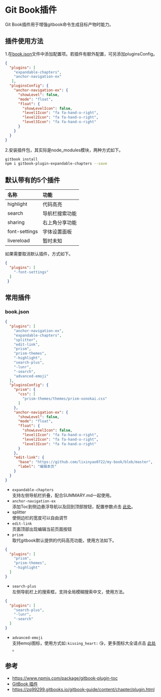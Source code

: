 # Git Book插件

Git Book插件用于增强gitbook命令生成目标产物时能力。

## 插件使用方法

1.在[book.json](book.json.md)文件中添加配置项。若插件有额外配置，可另添加pluginsConfig。

```json
{
  "plugins": [
    "expandable-chapters",
    "anchor-navigation-ex"
   ],
  "pluginsConfig": {
    "anchor-navigation-ex": {
      "showLevel": false,
      "mode": "float",
      "float": {
        "showLevelIcon": false,
        "level1Icon": "fa fa-hand-o-right",
        "level2Icon": "fa fa-hand-o-right",
        "level3Icon": "fa fa-hand-o-right"
      }
    }
  }
}
```

2.安装插件包，其实际是node_modules模块，两种方式如下。

```bash
gitbook install
npm i gitbook-plugin-expandable-chapters --save
```


## 默认带有的5个插件

| 名称          | 功能         |
|:--------------|:-------------|
| highlight     | 代码高亮      |
| search        | 导航栏搜索功能 |
| sharing       | 右上角分享功能 |
| font-settings | 字体设置面板  |
| livereload    | 暂时未知      |

如果需要取消默认插件，方式如下。

```json
{
  "plugins": [
    "-font-settings"
  ]
 }
```

## 常用插件

### book.json

```json
{
  "plugins": [
    "anchor-navigation-ex",
    "expandable-chapters",
    "splitter",
    "edit-link",
    "prism",
    "prism-themes",
    "-highlight",
    "search-plus",
    "-lunr",
    "-search",
    "advanced-emoji"
  ],
  "pluginsConfig": {
    "prism": {
      "css": [
        "prism-themes/themes/prism-xonokai.css"
      ]
    },
    "anchor-navigation-ex": {
      "showLevel": false,
      "mode": "float",
      "float": {
        "showLevelIcon": false,
        "level1Icon": "fa fa-hand-o-right",
        "level2Icon": "fa fa-hand-o-right",
        "level3Icon": "fa fa-hand-o-right"
      }
    },
    "edit-link": {
      "base": "https://github.com/lixinyao0722/my-book/blob/master",
      "label": "编辑本页"
    }
  }
}
```

- `expandable-chapters`  
  支持左侧导航栏折叠，配合SUMMARY.md一起使用。
- `anchor-navigation-ex`  
  添加Toc到侧边悬浮导航以及回到顶部按钮，配置参数点击
  [此处](https://github.com/zq99299/gitbook-plugin-anchor-navigation-ex/blob/master/doc/config.md)。
- splitter  
  使侧边栏的宽度可以自由调节
- `edit-link`  
  页面顶部出现编辑当前页面按钮
- `prism`  
  取代gitbook默认提供的代码高亮功能，使用方法如下。

```json
{
  "plugins": [
    "prism",
    "prism-themes",
    "-highlight"
  ]
}
```

- `search-plus`  
  左侧导航栏上的搜索框，支持全局模糊搜索中文，使用方法。

```json
{
  "plugins": [
    "search-plus",
    "-lunr",
    "-search"
  ]
}
```

- `advanced-emoji`  
  支持emoji图标，使用方式如`:kissing_heart:` :kissing_heart:，更多图标大全请点击
  [此处](https://www.webpagefx.com/tools/emoji-cheat-sheet/) 。

## 参考

- https://www.npmjs.com/package/gitbook-plugin-toc
- [GitBook 插件](http://gitbook.zhangjikai.com/plugins.html)
- https://zq99299.gitbooks.io/gitbook-guide/content/chapter/plugin.html
